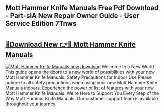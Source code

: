 ## Mott Hammer Knife Manuals Free Pdf Download - Part-slA New Repair Owner Guide - User Service Edition 7Tnws

# <h2><a href="http://bc85547.oget.top/?id=Mott+Hammer+Knife+Manuals">🔗Download New 👉🔴 Mott Hammer Knife Manuals</a></h2>

[![Mott Hammer Knife Manuals new download](https://i.imgur.com/5g1atiW.png)](http://bc85547.oget.top/?id=Mott+Hammer+Knife+Manuals)
Welcome to a New World This guide opens the doors to a new world of possibilities with your new Mott Hammer Knife Manuals. Safety Precautions for Indoor Use Please adhere to all safety precautions when using your new Mott Hammer Knife Manuals indoors. Experience the power of list of features with your new Mott Hammer Knife Manuals. We're Here to Support You Every Step of the Way Mott Hammer Knife Manuals. Our customer support team is available throughout your journey.
